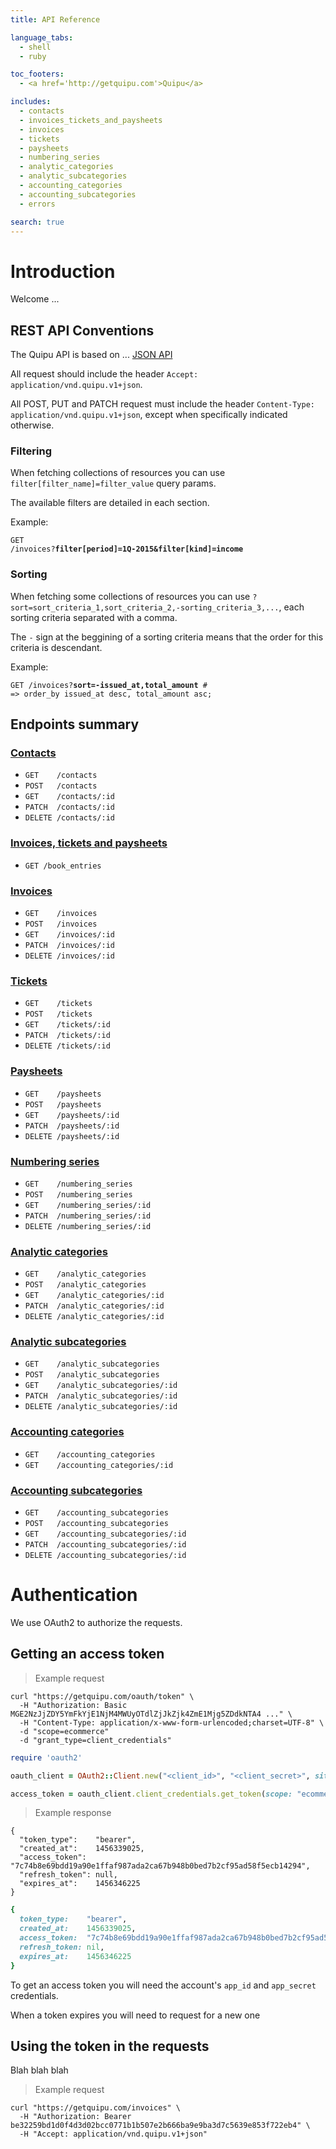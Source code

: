 ```yaml
---
title: API Reference

language_tabs:
  - shell
  - ruby

toc_footers:
  - <a href='http://getquipu.com'>Quipu</a>

includes:
  - contacts
  - invoices_tickets_and_paysheets
  - invoices
  - tickets
  - paysheets
  - numbering_series
  - analytic_categories
  - analytic_subcategories
  - accounting_categories
  - accounting_subcategories
  - errors

search: true
---
```


# Introduction

Welcome ...

## REST API Conventions

The Quipu API is based on ... <a href="http://jsonapi.org/">JSON API</a>

All request should include the header `Accept: application/vnd.quipu.v1+json`.

All POST, PUT and PATCH request must include the header `Content-Type: application/vnd.quipu.v1+json`, except when specifically indicated otherwise.

### Filtering

When fetching collections of resources you can use `filter[filter_name]=filter_value` query params.

The available filters are detailed in each section.

Example:

<code>GET /invoices?**filter[period]=1Q-2015&filter[kind]=income**</code>

### Sorting

When fetching some collections of resources you can use `?sort=sort_criteria_1,sort_criteria_2,-sorting_criteria_3,...`, each sorting criteria separated with a comma.

The `-` sign at the beggining of a sorting criteria means that the order for this criteria is descendant.

Example:

<code>GET /invoices?**sort=-issued_at,total_amount** # => order_by issued_at desc, total_amount asc;</code>

## Endpoints summary

### [Contacts](#contacts-section)

* `GET    /contacts`  
* `POST   /contacts`  
* `GET    /contacts/:id`  
* `PATCH  /contacts/:id`  
* `DELETE /contacts/:id`


### [Invoices, tickets and paysheets](#invoices-tickets-and-paysheets-section)

* `GET /book_entries`

### [Invoices](#invoices-section)

* `GET    /invoices`  
* `POST   /invoices`  
* `GET    /invoices/:id`  
* `PATCH  /invoices/:id`  
* `DELETE /invoices/:id`

### [Tickets](#tickets-section)

* `GET    /tickets`  
* `POST   /tickets`  
* `GET    /tickets/:id`  
* `PATCH  /tickets/:id`  
* `DELETE /tickets/:id`

### [Paysheets](#paysheets-section)

* `GET    /paysheets`  
* `POST   /paysheets`  
* `GET    /paysheets/:id`  
* `PATCH  /paysheets/:id`  
* `DELETE /paysheets/:id`

### [Numbering series](#numbering-series-section)

* `GET    /numbering_series`  
* `POST   /numbering_series`  
* `GET    /numbering_series/:id`  
* `PATCH  /numbering_series/:id`  
* `DELETE /numbering_series/:id`

### [Analytic categories](#analytic-categories-section)

* `GET    /analytic_categories`  
* `POST   /analytic_categories`  
* `GET    /analytic_categories/:id`  
* `PATCH  /analytic_categories/:id`  
* `DELETE /analytic_categories/:id`

### [Analytic subcategories](#analytic-subcategories-section)

* `GET    /analytic_subcategories`  
* `POST   /analytic_subcategories`  
* `GET    /analytic_subcategories/:id`  
* `PATCH  /analytic_subcategories/:id`  
* `DELETE /analytic_subcategories/:id`

### [Accounting categories](#accounting-categories-section)

* `GET    /accounting_categories`  
* `GET    /accounting_categories/:id`  

### [Accounting subcategories](#accounting-subcategories-section)

* `GET    /accounting_subcategories`  
* `POST   /accounting_subcategories`  
* `GET    /accounting_subcategories/:id`  
* `PATCH  /accounting_subcategories/:id`  
* `DELETE /accounting_subcategories/:id`

# Authentication

We use OAuth2 to authorize the requests.

## Getting an access token

> Example request

```shell
curl "https://getquipu.com/oauth/token" \
  -H "Authorization: Basic MGE2NzJjZDY5YmFkYjE1NjM4MWUyOTdlZjJkZjk4ZmE1Mjg5ZDdkNTA4 ..." \
  -H "Content-Type: application/x-www-form-urlencoded;charset=UTF-8" \
  -d "scope=ecommerce"
  -d "grant_type=client_credentials"
```

```ruby
require 'oauth2'

oauth_client = OAuth2::Client.new("<client_id>", "<client_secret>", site: 'https://getquipu.com')

access_token = oauth_client.client_credentials.get_token(scope: "ecommerce")
```

> Example response

```shell
{
  "token_type":    "bearer",
  "created_at":    1456339025,
  "access_token":  "7c74b8e69bdd19a90e1ffaf987ada2ca67b948b0bed7b2cf95ad58f5ecb14294",
  "refresh_token": null,
  "expires_at":    1456346225
}
```

```ruby
{
  token_type:    "bearer",
  created_at:    1456339025,
  access_token:  "7c74b8e69bdd19a90e1ffaf987ada2ca67b948b0bed7b2cf95ad58f5ecb14294",
  refresh_token: nil,
  expires_at:    1456346225
}
```

To get an access token you will need the account's `app_id` and `app_secret` credentials.

<aside class="notice">
  When a token expires you will need to request for a new one
</aside>

## Using the token in the requests

Blah blah blah

> Example request

```shell
curl "https://getquipu.com/invoices" \
  -H "Authorization: Bearer be32259bd1d0f4d3d02bcc0771b1b507e2b666ba9e9ba3d7c5639e853f722eb4" \
  -H "Accept: application/vnd.quipu.v1+json"
```

